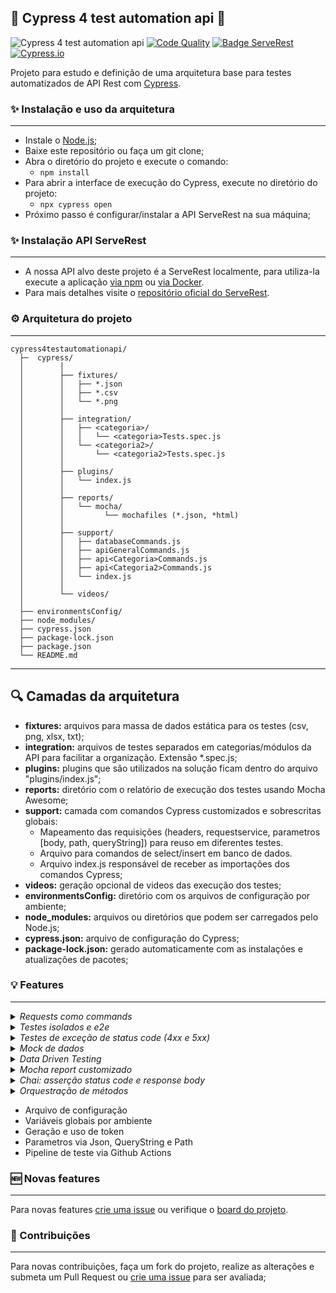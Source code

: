 ## 🚀 Cypress 4 test automation api 🚀

![Cypress 4 test automation api](https://github.com/saymowan/cypress-api-core/workflows/API%20Rest%20tests/badge.svg)
[![Code Quality](https://www.code-inspector.com/project/20271/score/svg)](https://frontend.code-inspector.com/project/20271/dashboard)
[![Badge ServeRest](https://img.shields.io/badge/API-ServeRest-green)](https://github.com/PauloGoncalvesBH/ServeRest/)
[![Cypress.io](https://img.shields.io/badge/tested%20with-Cypress-04C38E.svg)](https://www.cypress.io/)

Projeto para estudo e definição de uma arquitetura base para testes automatizados de API Rest com [Cypress](https://www.cypress.io/).

### ✨ Instalação e uso da arquitetura
-----------------------
- Instale o [Node.js](https://nodejs.org/en/download/);
- Baixe este repositório ou faça um git clone;
- Abra o diretório do projeto e execute o comando:
    - `npm install`
- Para abrir a interface de execução do Cypress, execute no diretório do projeto:
    - `npx cypress open`
- Próximo passo é configurar/instalar a API ServeRest na sua máquina;


### ✨  Instalação API ServeRest
-----------------------
- A nossa API alvo deste projeto é a ServeRest localmente, para utiliza-la execute a aplicação [via npm](https://www.npmjs.com/package/serverest) ou [via Docker](https://hub.docker.com/r/paulogoncalvesbh/serverest/). 
- Para mais detalhes visite o [repositório oficial do ServeRest](https://github.com/ServeRest/ServeRest).

### ⚙️ Arquitetura do projeto
-----------------------


```
cypress4testautomationapi/
  ├─  cypress/
  │        │
  │        ├── fixtures/
  │        │   ├── *.json
  │        │   ├── *.csv       
  │        │   └── *.png
  │        │
  │        ├── integration/
  │        │   ├── <categoria>/
  │        │   │   └── <categoria>Tests.spec.js
  │        │   └── <categoria2>/
  │        │       └── <categoria2>Tests.spec.js
  │        │
  │        ├── plugins/
  │        │   └── index.js
  │        │
  │        ├── reports/
  │        │   └── mocha/
  │        │         └── mochafiles (*.json, *html)
  │        │
  │        ├── support/
  │        │   ├── databaseCommands.js
  │        │   ├── apiGeneralCommands.js
  │        │   ├── api<Categoria>Commands.js
  │        │   ├── api<Categoria2>Commands.js
  │        │   └── index.js
  │        │  
  │        └── videos/
  │ 
  ├── environmentsConfig/
  ├── node_modules/
  ├── cypress.json
  ├── package-lock.json
  ├── package.json
  └── README.md
```
---------------------------------------
## 🔍 Camadas da arquitetura

 - **fixtures:** arquivos para massa de dados estática para os testes (csv, png, xlsx, txt);
 - **integration:** arquivos de testes separados em categorias/módulos da API para facilitar a organização. Extensão *.spec.js;
 - **plugins:** plugins que são utilizados na solução ficam dentro do arquivo "plugins/index.js";
 -  **reports:** diretório com o relatório de execução dos testes usando Mocha Awesome;
 - **support:** camada com comandos Cypress customizados e sobrescritas globais:
    - Mapeamento das requisições (headers, requestservice, parametros [body, path, queryString]) para reuso em diferentes testes.
    - Arquivo para comandos de select/insert em banco de dados.
    - Arquivo index.js responsável de receber as importações dos comandos Cypress;
 - **videos:** geração opcional de videos das execução dos testes;
 - **environmentsConfig:** diretório com os arquivos de configuração por ambiente;
 - **node_modules:** arquivos ou diretórios que podem ser carregados pelo Node.js;
 - **cypress.json:** arquivo de configuração do Cypress;
 - **package-lock.json:** gerado automaticamente com as instalações e atualizações de pacotes;


### 💡 Features
-----------------------
<details><summary><i>Requests como commands</i></summary>
Cada endpoint é mapeado com a sua estrutura (headers, parâmetros, método, endpoint, cookies) no Cypress commands para focarmos em reuso. Os arquivos de mapeamento de requisições podem ser feitos por módulo/categoria.
Exemplo:

![Exemplo requisição](https://i.imgur.com/ctY5Zkv.png)

No exemplo vemos o mapeamento do endpoint Produtos para ser usado por todos os testes de API que desejam utiliza-lo.
Para criar um teste com esta requisição basta utilizar o command referente e passar o(s) parametro(s):

```js
    it('Produtos - Buscar Produto Inexistente', ()=>{
        cy.getProdutos('nome=9dj9128dh12h89')
            .then(response =>{
            expect(response.status).to.equal(200)
            expect(response.body.quantidade).to.equal(0)
        })
    })
```

</details>

<details><summary><i>Testes isolados e e2e</i></summary>
Testes de requisição de maneira isolada para validar parâmetros válidos, inválidos, status code estão presentes nesta arquitetura:

```js
    it('Produtos - Excluir Produto Inexistente',()=>{

        cy.deleteProdutos("xxx", true)
            .then(response =>{
                expect(response.status).to.equal(200)
                expect(response.body.message).to.eq("Nenhum registro excluído")
            })            
    })
```

Testes de múltiplas requisições (e2e) podem ser feitos com esta arquitetura, veja exemplo de um teste para Deletar um Produto (produto é criado durante o teste):

```js
it('Produtos - Excluir Produto Existente',()=>{

    const produto ={
        nome: faker.random.uuid(),
        preco: faker.random.number(),
        descricao: "Mouse bom",
        quantidade: "5"
        }

    cy.postProdutos(produto)
        .then(response =>{
        expect(response.status).to.equal(201)
        expect(response.body.message).to.equal("Cadastro realizado com sucesso")
        let _id = response.body._id

            cy.deleteProdutos(_id, true)
                .then(respDelete =>{
                    expect(respDelete.status).to.equal(200)
                    expect(respDelete.body.message).to.eq("Registro excluído com sucesso")
                })   

                cy.getProdutos('_id='+_id)
                .then(respGet =>{
                    expect(respGet.status).to.equal(200)
                    expect(respGet.body.quantidade).to.equal(0)
                })              
            })
    })
```
</details>

<details><summary><i>Testes de exceção de status code (4xx e 5xx)</i></summary>

Para testes de exceção de status code (client side [4xx] or server side [5xx]) precisamos incluir um parâmetro [failOnStatusCode](https://docs.cypress.io/api/commands/request.html#Arguments) na requisição com valor false.

Vide exemplo de mapeamento de requisição:


Vide exemplo de teste "forçando" um erro para validar o statuscode e response body:

```js
    it('Produtos - Excluir Produto token expirado',()=>{
        localStorage.setItem('token', "token erradinho")

        cy.deleteProdutos("xxx", false)
            .then(response =>{
                expect(response.status).to.equal(401)
                expect(response.body.message).to.eq("Token de acesso ausente, inválido, expirado ou usuário do token não existe mais")
            })            
    })
```

</details>

<details><summary><i>Mock de dados</i></summary>

[Biblioteca Faker](https://github.com/marak/Faker.js/) para mock de dados. 
Vide [exemplos de dados](https://github.com/marak/Faker.js/#api-methods) que podem ser mascarados.

</details>

<details><summary><i>Data Driven Testing</i></summary>

A arte de reaproveitar o mesmo teste com o mesmo fluxo e asserção variando somente a massa de teste proveniente de dados estáticos ou arquivos (*.csv, *.json, *.xlsx), chamamos de Data Driven Testing ([leia mais sobre](https://medium.com/@saymowan/data-driven-testing-ddt-e-o-reaproveitamento-dos-testes-automatizados-8c8d67cc211c)), na arquitetura temos o uso de um arquivo json (JArray) para a massa de testes:

```json
[
    {
        "nome": "Mouse Gamer Adamantiun Shinigami Usb",
        "preco": 98,
        "descricao": "Mouses para Jogos",
        "quantidade": 12
    },
    {
        "nome": "Monitor Gamer AOC Agon 32'' Curvo 165Hz",
        "preco": 269,
        "descricao": "Monitores Gamer",
        "quantidade": 45
    },
    {
        "nome": "Kit 3 Roteadores Gigabit Wifi TP-Link Rede Mesh AC1200",
        "preco": 189,
        "descricao": "Dispositivos de Conexão em Rede",
        "quantidade": 78
    }
]
```

O mesmo teste é criado N vezes através do arquivo json:

```js
const produtos = require('../../fixtures/Produtos/produtosList.json')
const faker = require('faker')

  //JArray (produtoList.json) com cada objeto a ser cadastrado
  produtos.forEach(produto => {
  it('Produtos - Cadastrar Produto DDT',()=>{

      let expectedStatusCode = 201;
      let expectedSuccessMessage = "Cadastro realizado com sucesso";

      const produtoTestData ={
          "nome": produto.nome + "-" + faker.random.number(),
          "preco": produto.preco,
          "descricao": produto.descricao,
          "quantidade": produto.quantidade
        }

      cy.postProdutos(produtoTestData)
          .then(response =>{
          expect(response.status).to.equal(expectedStatusCode)
          expect(response.body.message).to.equal(expectedSuccessMessage)            
      })
  })
})
```


</details>

<details><summary><i>Mocha report customizado</i></summary>

Em desenvolvimento

</details>

<details><summary><i>Chai: asserção status code e response body</i></summary>

Podemos validar de diversas formas os dados retornados no response (body, cookies, headers, status code), vide exemplos que podem ser aplicados: [clique aqui](https://docs.cypress.io/guides/references/assertions.html#BDD-Assertions).

Exemplo de assertiva de status code e parâmetro "message" do response body com o método "to.equal":

```js
    expect(response.status).to.equal(expectedStatusCode)
    expect(response.body.message).to.equal(expectedSuccessMessage)            
```

</details>


<details><summary><i>Orquestração de métodos</i></summary>

A organização dos métodos que devem ser executados antes ou depois dos testes ou bateria pode ser feito através de méetodos nativos do Cypress, [clique aqui para detalhes](https://docs.cypress.io/guides/core-concepts/writing-and-organizing-tests.html#Hooks).

Um exemplo comum para testes de API é a geração de token de acesso a cada teste, veja exemplo abaixo do método que é executado antes de cada teste para garantir o acesso dos recursos com o token correto:

```js
    beforeEach(() => {
        cy.generateTokenAsAdmin()
    })
```

Neste caso, o Token é gerado como admin e usamos a Request as Command (../support/apiGeneralCommands.js), veja a requisição mapeada e já enviando o token para o storage para ser usado por todos os testes no header:

```js
Cypress.Commands.add('generateTokenAsAdmin', () =>{
    cy.api({
        method: 'POST',
        url: '/login',
        body: {
            "email": "fulano@qa.com",
            "password": "teste"
          }
    })
    .then(response =>{
        expect(response.status).to.eql(200)
        localStorage.setItem('token', response.body.authorization)
        expect(localStorage.getItem('token')).not.null
        cy.log(localStorage.getItem('token'))
    })      
})
```


</details>



- Arquivo de configuração
- Variáveis globais por ambiente
- Geração e uso de token
- Parametros via Json, QueryString e Path
- Pipeline de teste via Github Actions

### 🆕 Novas features 
---------------------------
Para novas features [crie uma issue](https://github.com/saymowan/cypress-api-core/issues/new) ou verifique o [board do projeto](https://github.com/saymowan/cypress-api-core/projects/1).

### 🌟 Contribuições
--------------------------
Para novas contribuições, faça um fork do projeto, realize as alterações e submeta um Pull Request ou [crie uma issue](https://github.com/saymowan/cypress-api-core/issues/new) para ser avaliada;
